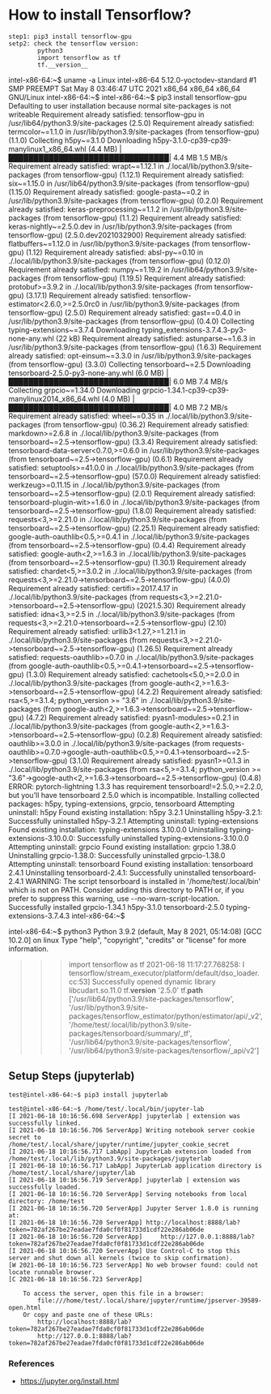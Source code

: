 # How to install Tensorflow?
    step1: pip3 install tensorflow-gpu
    setp2: check the tensorflow version:
            python3
            import tensorflow as tf
            tf.__version__    
            
intel-x86-64:~$ uname -a
Linux intel-x86-64 5.12.0-yoctodev-standard #1 SMP PREEMPT Sat May 8 03:46:47 UTC 2021 x86_64 x86_64 x86_64 GNU/Linux
intel-x86-64:~$ 
intel-x86-64:~$ pip3 install tensorflow-gpu
Defaulting to user installation because normal site-packages is not writeable
Requirement already satisfied: tensorflow-gpu in /usr/lib64/python3.9/site-packages (2.5.0)
Requirement already satisfied: termcolor~=1.1.0 in /usr/lib/python3.9/site-packages (from tensorflow-gpu) (1.1.0)
Collecting h5py~=3.1.0
  Downloading h5py-3.1.0-cp39-cp39-manylinux1_x86_64.whl (4.4 MB)
     |████████████████████████████████| 4.4 MB 1.5 MB/s 
Requirement already satisfied: wrapt~=1.12.1 in ./.local/lib/python3.9/site-packages (from tensorflow-gpu) (1.12.1)
Requirement already satisfied: six~=1.15.0 in /usr/lib64/python3.9/site-packages (from tensorflow-gpu) (1.15.0)
Requirement already satisfied: google-pasta~=0.2 in /usr/lib/python3.9/site-packages (from tensorflow-gpu) (0.2.0)
Requirement already satisfied: keras-preprocessing~=1.1.2 in /usr/lib/python3.9/site-packages (from tensorflow-gpu) (1.1.2)
Requirement already satisfied: keras-nightly~=2.5.0.dev in /usr/lib/python3.9/site-packages (from tensorflow-gpu) (2.5.0.dev2021032900)
Requirement already satisfied: flatbuffers~=1.12.0 in /usr/lib/python3.9/site-packages (from tensorflow-gpu) (1.12)
Requirement already satisfied: absl-py~=0.10 in ./.local/lib/python3.9/site-packages (from tensorflow-gpu) (0.12.0)
Requirement already satisfied: numpy~=1.19.2 in /usr/lib64/python3.9/site-packages (from tensorflow-gpu) (1.19.5)
Requirement already satisfied: protobuf>=3.9.2 in ./.local/lib/python3.9/site-packages (from tensorflow-gpu) (3.17.1)
Requirement already satisfied: tensorflow-estimator<2.6.0,>=2.5.0rc0 in /usr/lib/python3.9/site-packages (from tensorflow-gpu) (2.5.0)
Requirement already satisfied: gast==0.4.0 in /usr/lib/python3.9/site-packages (from tensorflow-gpu) (0.4.0)
Collecting typing-extensions~=3.7.4
  Downloading typing_extensions-3.7.4.3-py3-none-any.whl (22 kB)
Requirement already satisfied: astunparse~=1.6.3 in /usr/lib/python3.9/site-packages (from tensorflow-gpu) (1.6.3)
Requirement already satisfied: opt-einsum~=3.3.0 in /usr/lib/python3.9/site-packages (from tensorflow-gpu) (3.3.0)
Collecting tensorboard~=2.5
  Downloading tensorboard-2.5.0-py3-none-any.whl (6.0 MB)
     |████████████████████████████████| 6.0 MB 7.4 MB/s 
Collecting grpcio~=1.34.0
  Downloading grpcio-1.34.1-cp39-cp39-manylinux2014_x86_64.whl (4.0 MB)
     |████████████████████████████████| 4.0 MB 7.2 MB/s 
Requirement already satisfied: wheel~=0.35 in ./.local/lib/python3.9/site-packages (from tensorflow-gpu) (0.36.2)
Requirement already satisfied: markdown>=2.6.8 in ./.local/lib/python3.9/site-packages (from tensorboard~=2.5->tensorflow-gpu) (3.3.4)
Requirement already satisfied: tensorboard-data-server<0.7.0,>=0.6.0 in /usr/lib/python3.9/site-packages (from tensorboard~=2.5->tensorflow-gpu) (0.6.1)
Requirement already satisfied: setuptools>=41.0.0 in ./.local/lib/python3.9/site-packages (from tensorboard~=2.5->tensorflow-gpu) (57.0.0)
Requirement already satisfied: werkzeug>=0.11.15 in ./.local/lib/python3.9/site-packages (from tensorboard~=2.5->tensorflow-gpu) (2.0.1)
Requirement already satisfied: tensorboard-plugin-wit>=1.6.0 in ./.local/lib/python3.9/site-packages (from tensorboard~=2.5->tensorflow-gpu) (1.8.0)
Requirement already satisfied: requests<3,>=2.21.0 in ./.local/lib/python3.9/site-packages (from tensorboard~=2.5->tensorflow-gpu) (2.25.1)
Requirement already satisfied: google-auth-oauthlib<0.5,>=0.4.1 in ./.local/lib/python3.9/site-packages (from tensorboard~=2.5->tensorflow-gpu) (0.4.4)
Requirement already satisfied: google-auth<2,>=1.6.3 in ./.local/lib/python3.9/site-packages (from tensorboard~=2.5->tensorflow-gpu) (1.30.1)
Requirement already satisfied: chardet<5,>=3.0.2 in ./.local/lib/python3.9/site-packages (from requests<3,>=2.21.0->tensorboard~=2.5->tensorflow-gpu) (4.0.0)
Requirement already satisfied: certifi>=2017.4.17 in ./.local/lib/python3.9/site-packages (from requests<3,>=2.21.0->tensorboard~=2.5->tensorflow-gpu) (2021.5.30)
Requirement already satisfied: idna<3,>=2.5 in ./.local/lib/python3.9/site-packages (from requests<3,>=2.21.0->tensorboard~=2.5->tensorflow-gpu) (2.10)
Requirement already satisfied: urllib3<1.27,>=1.21.1 in ./.local/lib/python3.9/site-packages (from requests<3,>=2.21.0->tensorboard~=2.5->tensorflow-gpu) (1.26.5)
Requirement already satisfied: requests-oauthlib>=0.7.0 in ./.local/lib/python3.9/site-packages (from google-auth-oauthlib<0.5,>=0.4.1->tensorboard~=2.5->tensorflow-gpu) (1.3.0)
Requirement already satisfied: cachetools<5.0,>=2.0.0 in ./.local/lib/python3.9/site-packages (from google-auth<2,>=1.6.3->tensorboard~=2.5->tensorflow-gpu) (4.2.2)
Requirement already satisfied: rsa<5,>=3.1.4; python_version >= "3.6" in ./.local/lib/python3.9/site-packages (from google-auth<2,>=1.6.3->tensorboard~=2.5->tensorflow-gpu) (4.7.2)
Requirement already satisfied: pyasn1-modules>=0.2.1 in ./.local/lib/python3.9/site-packages (from google-auth<2,>=1.6.3->tensorboard~=2.5->tensorflow-gpu) (0.2.8)
Requirement already satisfied: oauthlib>=3.0.0 in ./.local/lib/python3.9/site-packages (from requests-oauthlib>=0.7.0->google-auth-oauthlib<0.5,>=0.4.1->tensorboard~=2.5->tensorflow-gpu) (3.1.0)
Requirement already satisfied: pyasn1>=0.1.3 in ./.local/lib/python3.9/site-packages (from rsa<5,>=3.1.4; python_version >= "3.6"->google-auth<2,>=1.6.3->tensorboard~=2.5->tensorflow-gpu) (0.4.8)
ERROR: pytorch-lightning 1.3.3 has requirement tensorboard!=2.5.0,>=2.2.0, but you'll have tensorboard 2.5.0 which is incompatible.
Installing collected packages: h5py, typing-extensions, grpcio, tensorboard
  Attempting uninstall: h5py
    Found existing installation: h5py 3.2.1
    Uninstalling h5py-3.2.1:
      Successfully uninstalled h5py-3.2.1
  Attempting uninstall: typing-extensions
    Found existing installation: typing-extensions 3.10.0.0
    Uninstalling typing-extensions-3.10.0.0:
      Successfully uninstalled typing-extensions-3.10.0.0
  Attempting uninstall: grpcio
    Found existing installation: grpcio 1.38.0
    Uninstalling grpcio-1.38.0:
      Successfully uninstalled grpcio-1.38.0
  Attempting uninstall: tensorboard
    Found existing installation: tensorboard 2.4.1
    Uninstalling tensorboard-2.4.1:
      Successfully uninstalled tensorboard-2.4.1
  WARNING: The script tensorboard is installed in '/home/test/.local/bin' which is not on PATH.
  Consider adding this directory to PATH or, if you prefer to suppress this warning, use --no-warn-script-location.
Successfully installed grpcio-1.34.1 h5py-3.1.0 tensorboard-2.5.0 typing-extensions-3.7.4.3
intel-x86-64:~$ 

intel-x86-64:~$ python3
Python 3.9.2 (default, May  8 2021, 05:14:08) 
[GCC 10.2.0] on linux
Type "help", "copyright", "credits" or "license" for more information.
>>> import tensorflow as tf
2021-06-18 11:17:27.768258: I tensorflow/stream_executor/platform/default/dso_loader.cc:53] Successfully opened dynamic library libcudart.so.11.0
>>> tf.__version__
'2.5.0'
>>> tf.__path__
['/usr/lib64/python3.9/site-packages/tensorflow', '/usr/lib/python3.9/site-packages/tensorflow_estimator/python/estimator/api/_v2', '/home/test/.local/lib/python3.9/site-packages/tensorboard/summary/_tf', '/usr/lib64/python3.9/site-packages/tensorflow', '/usr/lib64/python3.9/site-packages/tensorflow/_api/v2']
>>>   






## Setup Steps (jupyterlab)

```
test@intel-x86-64:~$ pip3 install jupyterlab
```
```
test@intel-x86-64:~$ /home/test/.local/bin/jupyter-lab
[I 2021-06-18 10:16:56.698 ServerApp] jupyterlab | extension was successfully linked.
[I 2021-06-18 10:16:56.706 ServerApp] Writing notebook server cookie secret to /home/test/.local/share/jupyter/runtime/jupyter_cookie_secret
[I 2021-06-18 10:16:56.717 LabApp] JupyterLab extension loaded from /home/test/.local/lib/python3.9/site-packages/jupyterlab
[I 2021-06-18 10:16:56.717 LabApp] JupyterLab application directory is /home/test/.local/share/jupyter/lab
[I 2021-06-18 10:16:56.719 ServerApp] jupyterlab | extension was successfully loaded.
[I 2021-06-18 10:16:56.720 ServerApp] Serving notebooks from local directory: /home/test
[I 2021-06-18 10:16:56.720 ServerApp] Jupyter Server 1.8.0 is running at:
[I 2021-06-18 10:16:56.720 ServerApp] http://localhost:8888/lab?token=782af267be27eadae7fda0cf0f81733d1cdf22e286ab06de
[I 2021-06-18 10:16:56.720 ServerApp]     http://127.0.0.1:8888/lab?token=782af267be27eadae7fda0cf0f81733d1cdf22e286ab06de
[I 2021-06-18 10:16:56.720 ServerApp] Use Control-C to stop this server and shut down all kernels (twice to skip confirmation).
[W 2021-06-18 10:16:56.723 ServerApp] No web browser found: could not locate runnable browser.
[C 2021-06-18 10:16:56.723 ServerApp] 
    
    To access the server, open this file in a browser:
        file:///home/test/.local/share/jupyter/runtime/jpserver-39589-open.html
    Or copy and paste one of these URLs:
        http://localhost:8888/lab?token=782af267be27eadae7fda0cf0f81733d1cdf22e286ab06de
        http://127.0.0.1:8888/lab?token=782af267be27eadae7fda0cf0f81733d1cdf22e286ab06de

```

### References

* https://jupyter.org/install.html


